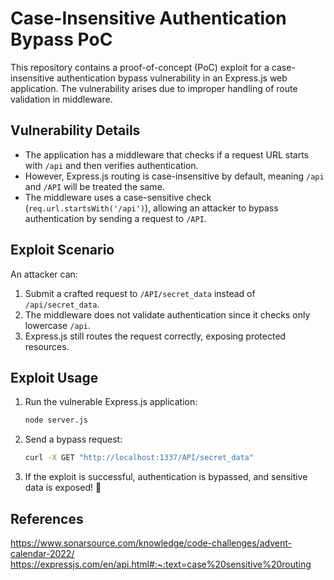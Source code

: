 # Case-Insensitive Authentication Bypass PoC

This repository contains a proof-of-concept (PoC) exploit for a case-insensitive authentication bypass vulnerability in an Express.js web application. The vulnerability arises due to improper handling of route validation in middleware.

## Vulnerability Details
- The application has a middleware that checks if a request URL starts with `/api` and then verifies authentication.
- However, Express.js routing is case-insensitive by default, meaning `/api` and `/API` will be treated the same.
- The middleware uses a case-sensitive check (`req.url.startsWith('/api')`), allowing an attacker to bypass authentication by sending a request to `/API`.

## Exploit Scenario
An attacker can:
1. Submit a crafted request to `/API/secret_data` instead of `/api/secret_data`.
2. The middleware does not validate authentication since it checks only lowercase `/api`.
3. Express.js still routes the request correctly, exposing protected resources.

## Exploit Usage
1. Run the vulnerable Express.js application:
   ```sh
   node server.js
   ```
2. Send a bypass request:
   ```sh
   curl -X GET "http://localhost:1337/API/secret_data"
   ```
3. If the exploit is successful, authentication is bypassed, and sensitive data is exposed! 🚀

## References
https://www.sonarsource.com/knowledge/code-challenges/advent-calendar-2022/
https://expressjs.com/en/api.html#:~:text=case%20sensitive%20routing
